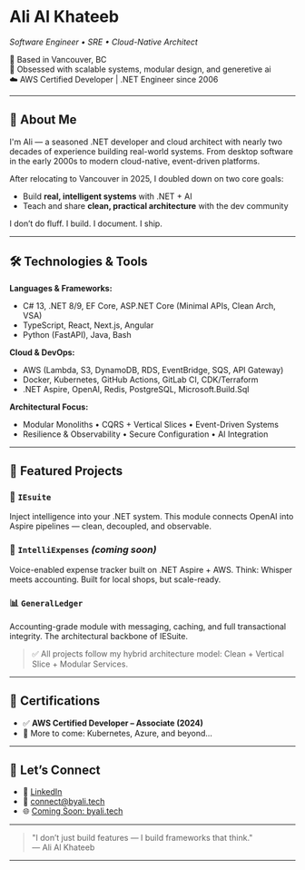 # Ali Al Khateeb  
*Software Engineer • SRE • Cloud-Native Architect*

📍 Based in Vancouver, BC  
🧠 Obsessed with scalable systems, modular design, and generetive ai  
☁️ AWS Certified Developer | .NET Engineer since 2006

---

## 👋 About Me

I'm Ali — a seasoned .NET developer and cloud architect with nearly two decades of experience building real-world systems. From desktop software in the early 2000s to modern cloud-native, event-driven platforms.

After relocating to Vancouver in 2025, I doubled down on two core goals:
- Build **real, intelligent systems** with .NET + AI
- Teach and share **clean, practical architecture** with the dev community

I don’t do fluff. I build. I document. I ship.

---

## 🛠️ Technologies & Tools

**Languages & Frameworks:**  
- C# 13, .NET 8/9, EF Core, ASP.NET Core (Minimal APIs, Clean Arch, VSA)  
- TypeScript, React, Next.js, Angular  
- Python (FastAPI), Java, Bash

**Cloud & DevOps:**  
- AWS (Lambda, S3, DynamoDB, RDS, EventBridge, SQS, API Gateway)  
- Docker, Kubernetes, GitHub Actions, GitLab CI, CDK/Terraform  
- .NET Aspire, OpenAI, Redis, PostgreSQL, Microsoft.Build.Sql

**Architectural Focus:**  
- Modular Monoliths • CQRS + Vertical Slices • Event-Driven Systems  
- Resilience & Observability • Secure Configuration • AI Integration

---

## 🔧 Featured Projects

### 🧠 `IEsuite`  
Inject intelligence into your .NET system. This module connects OpenAI into Aspire pipelines — clean, decoupled, and observable.

### 🧾 `IntelliExpenses` *(coming soon)*  
Voice-enabled expense tracker built on .NET Aspire + AWS. Think: Whisper meets accounting. Built for local shops, but scale-ready.

### 📊 `GeneralLedger`  
Accounting-grade module with messaging, caching, and full transactional integrity. The architectural backbone of IESuite.

> ✅ All projects follow my hybrid architecture model: Clean + Vertical Slice + Modular Services.

---

## 📜 Certifications

- ✅ **AWS Certified Developer – Associate (2024)**  
- 🎯 More to come: Kubernetes, Azure, and beyond...

---

## 🔗 Let’s Connect

- 🔗 [LinkedIn](www.linkedin.com/in/eng-ali-alkhateeb)
- 📧 connect@byali.tech
- 🌐 [Coming Soon: byali.tech](https://github.com/byali-dev)

---

> "I don’t just build features — I build frameworks that think."  
> — Ali Al Khateeb

---

